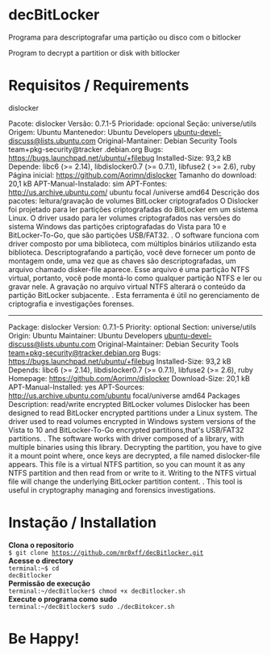 # decBitLocker
Programa para descriptografar uma partição ou disco com o bitlocker

Program to decrypt a partition or disk with bitlocker

# Requisitos / Requirements
dislocker

Pacote: dislocker Versão: 0.7.1-5 Prioridade: opcional Seção: universe/utils Origem: Ubuntu Mantenedor: Ubuntu Developers ubuntu-devel-discuss@lists.ubuntu.com Original-Mantainer: Debian Security Tools team+pkg-security@tracker .debian.org Bugs: https://bugs.launchpad.net/ubuntu/+filebug Installed-Size: 93,2 kB Depende: libc6 (>= 2.14), libdislocker0.7 (>= 0.7.1), libfuse2 ( >= 2.6), ruby ​​Página inicial: https://github.com/Aorimn/dislocker Tamanho do download: 20,1 kB APT-Manual-Instalado: sim APT-Fontes: http://us.archive.ubuntu.com/ ubuntu focal /universe amd64 Descrição dos pacotes: leitura/gravação de volumes BitLocker criptografados O Dislocker foi projetado para ler partições criptografadas do BitLocker em um sistema Linux. O driver usado para ler volumes criptografados nas versões do sistema Windows das partições criptografadas do Vista para 10 e BitLocker-To-Go, que são partições USB/FAT32. . O software funciona com driver composto por uma biblioteca, com múltiplos binários utilizando esta biblioteca. Descriptografando a partição, você deve fornecer um ponto de montagem onde, uma vez que as chaves são descriptografadas, um arquivo chamado disker-file aparece. Esse arquivo é uma partição NTFS virtual, portanto, você pode montá-lo como qualquer partição NTFS e ler ou gravar nele. A gravação no arquivo virtual NTFS alterará o conteúdo da partição BitLocker subjacente. . Esta ferramenta é útil no gerenciamento de criptografia e investigações forenses.

_________________________

Package: dislocker
Version: 0.7.1-5
Priority: optional
Section: universe/utils
Origin: Ubuntu
Maintainer: Ubuntu Developers <ubuntu-devel-discuss@lists.ubuntu.com>
Original-Maintainer: Debian Security Tools <team+pkg-security@tracker.debian.org>
Bugs: https://bugs.launchpad.net/ubuntu/+filebug
Installed-Size: 93,2 kB
Depends: libc6 (>= 2.14), libdislocker0.7 (>= 0.7.1), libfuse2 (>= 2.6), ruby
Homepage: https://github.com/Aorimn/dislocker
Download-Size: 20,1 kB
APT-Manual-Installed: yes
APT-Sources: http://us.archive.ubuntu.com/ubuntu focal/universe amd64 Packages
Description: read/write encrypted BitLocker volumes
 Dislocker has been designed to read BitLocker encrypted partitions under
 a Linux system. The driver used to read volumes encrypted in Windows system
 versions of the Vista to 10 and BitLocker-To-Go encrypted partitions,that's
 USB/FAT32 partitions.
 .
 The software works with driver composed of a library, with multiple binaries
 using this library. Decrypting the partition, you have to give it a mount
 point where, once keys are decrypted, a file named dislocker-file appears.
 This file is a virtual NTFS partition, so you can mount it as any NTFS
 partition and then read from or write to it. Writing to the NTFS virtual
 file will change the underlying BitLocker partition content.
 .
 This tool is useful in cryptography managing and forensics investigations.



# Instação / Installation
<strong>Clona o repositorio</strong>
<br>
<code>$ git clone https://github.com/mr0xff/decBitlocker.git</code>
<br>
<strong>Acesse o directory</strong>
<br>
<code>terminal:\~$ cd decBitlocker</code>
<br>
<strong>Permissão de execução</strong>
<br>
<code>terminal:\~/decBitlocker$ chmod +x decBitlocker.sh</code>
<br>
<strong>Execute o programa como sudo</strong>
<br>
<code>terminal:\~/decBitlocker$ sudo ./decBitokcer.sh </code>


# Be Happy!
